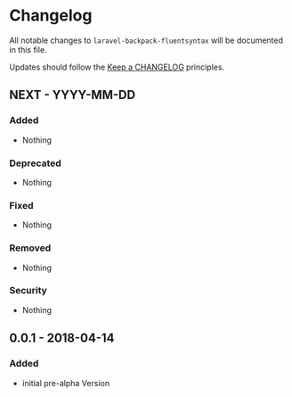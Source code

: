 # Changelog

All notable changes to `laravel-backpack-fluentsyntax` will be documented in this file.

Updates should follow the [Keep a CHANGELOG](http://keepachangelog.com/) principles.

## NEXT - YYYY-MM-DD

### Added
- Nothing

### Deprecated
- Nothing

### Fixed
- Nothing

### Removed
- Nothing

### Security
- Nothing

## 0.0.1 - 2018-04-14

### Added
- initial pre-alpha Version
